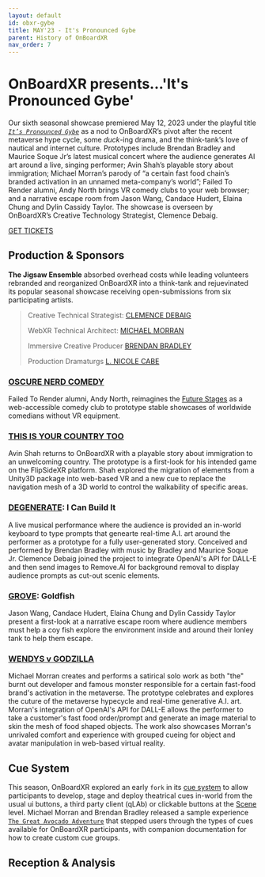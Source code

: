 ```yaml
---
layout: default
id: obxr-gybe
title: MAY'23 - It's Pronounced Gybe
parent: History of OnBoardXR
nav_order: 7
---
```


# OnBoardXR presents...'It's Pronounced Gybe'
Our sixth seasonal showcase premiered May 12, 2023 under the playful title [*`It’s Pronounced Gybe`*](https://futurestages.github.io/OnBoardXR_Landing_Page/docs/obxr-gybe/) as a nod to OnBoardXR’s pivot after the recent metaverse hype cycle, some *duck*-ing drama, and the think-tank’s love of nautical and internet culture. Prototypes include Brendan Bradley and Maurice Soque Jr’s latest musical concert where the audience generates AI art around a live, singing performer; Avin Shah’s playable story about immigration; Michael Morran’s parody of “a certain fast food chain’s branded activation in an unnamed meta-company’s world”; Failed To Render alumni, Andy North brings VR comedy clubs to your web browser; and a narrative escape room from Jason Wang, Candace Hudert, Elaina Chung and Dylin Cassidy Taylor. The showcase is overseen by OnBoardXR’s Creative Technology Strategist, Clemence Debaig.

[GET TICKETS](https://www.eventbrite.com/e/onboardxr-season-6-showcase-tickets-623697364607?aff=season)

## Production & Sponsors
**The Jigsaw Ensemble** absorbed overhead costs while leading volunteers rebranded and reorganized OnBoardXR into a think-tank and rejuevinated its popular seasonal showcase receiving open-submissions from six participating artists.
> 
> Creative Technical Strategist:
> [CLEMENCE DEBAIG](./unwired-dance.md)
> 
> WebXR Technical Architect:
> [MICHAEL MORRAN](./michael-morran.md)
>
> Immersive Creative Producer
> [BRENDAN BRADLEY](./brendan-bradley.md)
>
> Production Dramaturgs 
> [L. NICOLE CABE](./virtual-dramaturgy.md)

### [OSCURE NERD COMEDY](./standup-comedy.md)
Failed To Render alumni, Andy North, reimagines the [Future Stages](./future-stages.md) as a web-accessible comedy club to prototype stable showcases of worldwide comedians without VR equipment. 

### [THIS IS YOUR COUNTRY TOO](./avin-shah.md)
Avin Shah returns to OnBoardXR with a playable story about immigration to an unwelcoming country. The prototype is a first-look for his intended game on the FlipSideXR platform. Shah explored the migration of elements from a Unity3D package into web-based VR and a new cue to replace the navigation mesh of a 3D world to control the walkability of specific areas. 

### [DEGENERATE](./generative-ai.md): I Can Build It
A live musical performance where the audience is provided an in-world keyboard to type prompts that genearte real-time A.I. art around the performer as a prototype for a fully user-generated story. Conceived and performed by Brendan Bradley with music by Bradley and Maurice Soque Jr. Clemence Debaig joined the project to integrate OpenAI's API for DALL-E and then send images to Remove.AI for background removal to display audience prompts as cut-out scenic elements.

### [GROVE](./grove.md): Goldfish
Jason Wang, Candace Hudert, Elaina Chung and Dylin Cassidy Taylor present a first-look at a narrative escape room where audience members must help a coy fish explore the environment inside and around their lonley tank to help them escape. 

### [WENDYS v GODZILLA](./generative-ai.md)
Michael Morran creates and performs a satirical solo work as both "the" burnt out developer and famous monster responsible for a certain fast-food brand's activation in the metaverse. The prototype celebrates and explores the cuture of the metaverse hypecycle and real-time generative A.I. art. Morran's integration of OpenAI's API for DALL-E allows the performer to take a customer's fast food order/prompt and generate an image material to skin the mesh of food shaped objects. The work also showcases Morran's unrivaled comfort and experience with grouped cueing for object and avatar manipulation in web-based virtual reality.

## Cue System
This season, OnBoardXR explored an early `fork` in its [cue system](https://futurestages.github.io/OnBoardXR_Landing_Page/docs/dev-system-overview/) to allow participants to develop, stage and deploy theatrical cues in-world from the usual ui buttons, a third party client (qLAb) or clickable buttons at the [Scene](./glossary-scene.md) level. Michael Morran and Brendan Bradley released a sample experience [`The Great Avocado Adventure`](./avocado-adventure.md) that stepped users through the types of cues available for OnBoardXR participants, with companion documentation for how to create custom cue groups.

## Reception & Analysis
